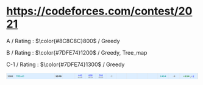 # https://codeforces.com/contest/2021

A / Rating : $\color{#8C8C8C}800$ / Greedy 

B / Rating : $\color{#7DFE74}1200$ / Greedy, Tree_map

C-1 / Rating : $\color{#7DFE74}1300$ / Greedy

![My Image](https://github.com/kss418/Codeforces/blob/main/Images/977.png)
